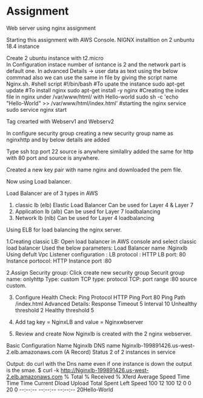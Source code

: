 # Assignment
Web server using nginx assignment


Starting this assignment with AWS Console.
NIGNX installtion on 2 unbuntu 18.4 instance 

Create 2 ubuntu instance with t2.micro	
In Configuration instace number of isntance is 2 and the network part is default one.
In advanced Details -> user data as text using the below commnad also we can use the same in file by giving the script name Nginx.sh.
#shell script
#!/bin/bash
#To upate the instance
sudo apt-get update
#To install nginx
sudo apt-get install -y nginx
#Creating the index file in nginx under /var/www/html/ with Hello-world
sudo sh -c 'echo "Hello-World" >> /var/www/html/index.html'
#starting the nginx service
sudo service nginx start



Tag crearted with Webserv1 and Webserv2

In configure security group creating a new security group name as nginxhttp and by below details are added

Type ssh tcp port 22  source is anywhere similallry added the same for http with 80 port and source is anywhere.

Created a new key pair with name nginx and downloaded the pem file. 


Now using Load balancer.

Load Balancer are of 3 types in AWS 
1. classic lb (elb) Elastic Load Balancer
      Can be used for Layer 4 & Layer 7
2. Application lb (alb)
      Can be used for Layer 7 loadbalancing
3. Network lb (nlb)
      Can be used for Layer 4 loadbalancing

Using ELB for load balancing the nginx server.

1.Creating classic LB:
Open load balancer in AWS console and select classic load balancer 
Used the below parameters:
Load Balancer name :Nginxlb
Using defult Vpc
Listener configuration :
LB protocol : HTTP
LB port: 80
Instance portocol: HTTP
Instance port :80 

2.Assign Security group:
Click create new security group 
Securit group name: onlyhttp
Type: custom TCP type: protocol TCP: port range :80 source custom.

3. Configure Health Check:
Ping Protocol
HTTP
Ping Port
80
Ping Path
/index.html
Advanced Details:
Response Timeout 
5
Interval 
10
Unhealthy threshold 
2
Healthy threshold 
5

4. Add tag 
key = NginxLB and value = Nginxwbserver

5. Review and create 
Now Nginxlb is created with the 2 nginx webserver.


Basic Configuration
Name
Nginxlb
DNS name
Nginxlb-199891426.us-west-2.elb.amazonaws.com (A Record)
Status
2 of 2 instances in service


Output: do curl with the Dns name even if one instance is down the output is the smae.
$ curl -k http://Nginxlb-199891426.us-west-2.elb.amazonaws.com
  % Total    % Received % Xferd  Average Speed   Time    Time     Time  Current
                                 Dload  Upload   Total   Spent    Left  Speed
100    12  100    12    0     0     20      0 --:--:-- --:--:-- --:--:--    20Hello-World

